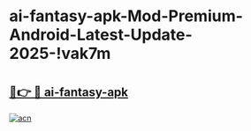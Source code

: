 # ai-fantasy-apk-Mod-Premium-Android-Latest-Update-2025-!vak7m

# <h2><a href="https://qotvsi.esa.edu.pl?title=ai-fantasy-apk&ref=vak7m">🔗👉 🔴 ai-fantasy-apk</a></h2>

[![acn](https://github.com/user-attachments/assets/0f9c940e-d8b0-45ae-aac7-cd30a18b3e1c)](https://qotvsi.esa.edu.pl?title=ai-fantasy-apk&ref=vak7m)


